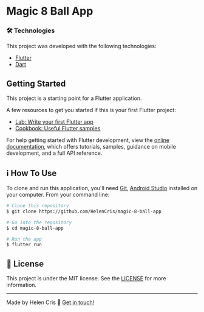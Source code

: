 #  Magic 8 Ball App



### 🛠 Technologies

This project was developed with the following technologies:

- [Flutter](https://flutter.dev/)
- [Dart](https://dart.dev/)


## Getting Started

This project is a starting point for a Flutter application.

A few resources to get you started if this is your first Flutter project:

- [Lab: Write your first Flutter app](https://docs.flutter.dev/get-started/codelab)
- [Cookbook: Useful Flutter samples](https://docs.flutter.dev/cookbook)

For help getting started with Flutter development, view the
[online documentation](https://docs.flutter.dev/), which offers tutorials,
samples, guidance on mobile development, and a full API reference.

## :information_source: How To Use

To clone and run this application, you'll need [Git](https://git-scm.com), [Android Studio](https://developer.android.com/studio) installed on your computer. From your command line:

```bash
# Clone this repository
$ git clone https://github.com/HelenCris/magic-8-ball-app

# Go into the repository
$ cd magic-8-ball-app

# Run the app 
$ flutter run
```

## :memo: License
This project is under the MIT license. See the [LICENSE](https://github.com/HelenCris/magic-8-ball-app/blob/main/LICENSE) for more information.

---

Made by Helen Cris :wave: [Get in touch!](https://www.linkedin.com/in/helen-cris-fernandes/)

